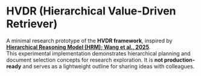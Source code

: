 # HVDR (Hierarchical Value-Driven Retriever)

A minimal research prototype of the **HVDR framework**, inspired by **[Hierarchical Reasoning Model (HRM); Wang et al., 2025](https://arxiv.org/abs/2506.21734)**.  
This experimental implementation demonstrates hierarchical planning and document selection concepts for research exploration. It is **not production-ready** and serves as a lightweight outline for sharing ideas with colleagues.
